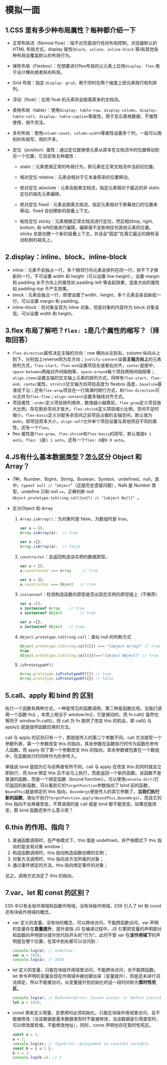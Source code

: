 # 模拟一面

## 1.CSS 里有多少种布局属性？每种都介绍一下

- 正常布局流（Normal flow）：指不对页面进行任何布局控制，浏览器默认的 HTML 布局方式。display 属性(`block`、`inline`、`inline-block` 等)和其他各种布局会覆盖默认的布局行为。

- 弹性布局（Flexbox）：在想要进行flex布局的父元素上应用`display: flex` 用于设计横向或者纵向布局。

- Grid 布局：指定 `display: grid`，用于同时在两个维度上把元素按行和列排列。

- 浮动（float）：应用 float 的元素将会脱离原来的文档流。

- 表格布局（table）：使用`display: table-row`、`display-column`、`display: table-cell`、`display: table-caption`等属性，用于显示表格数据，不推荐使用，很不灵活。

- 多列布局：使用`column-count`、`column-width`等属性设置多个列，一般可以用别的布局写，用的不多。

- 定位（position）属性：通过定位能够使元素从原本在文档流中的位置移动到另一个位置，它目前有五种属性：

  - static：元素使用正常的布局行为，即元素在正常文档流中当前的位置。
  - 相对定位 relative：元素会相对于它本身原来的位置移动。
  
  - 绝对定位 absolute：元素会脱离文档流，指定元素相对于最近的非 static 定位的祖先元素偏移。
  - 绝对定位 fixed：元素会脱离文档流，指定元素相对于屏幕视口的位置来移动。fixed 会创建新的层叠上下文。
  - 粘性定位 sticky：元素根据正常文档流进行定位，然后相对top, right, bottom, 和 left的值进行偏移。偏移值不会影响任何其他元素的位置。sticky 总是创建一个新的层叠上下文，并且会“固定”在离它最近的拥有滚动机制的祖先上。

## 2.display：inline、block、inline-block

- inline：元素不会独占一行，多个相邻行内元素会排列在同一行，排不下才换新的一行，不可设置 width 和 height（可以设置 line-height），设置 margin 和 padding 水平方向上的属性如 padding-left 等会起效果，竖直方向的属性如 padding-top 不产生效果。
- block：元素会独占一行，即使设置了width、height，多个元素会各自新起一行，可以设置 margin 和 padding。
- inline-block：将对象呈现为 inline 对象，但是对象的内容作为 block 对象呈现。可以设置 width 和 height。

## 3.flex 布局了解吧？`flex: 1`是几个属性的缩写？（择取回答）

- `flex-direction`属性决定主轴的方向：row 横向从左到右，column 纵向从上到下，分别加上reverse则为反方向；`justify-content`设置**主轴方向上**的元素排列方式，`flex-start`、`flex-end`设置项目左或者右对齐，`center`是居中，`space-between`两端对齐间隔相等，`space-around`每个项目两侧间隔相等；`align-items`设置主轴的交叉轴上元素的排列方式，同样有`flex-start`、`flex-end`、`center`属性，`stretch`交叉轴方向项目高度为 flexbox 高度，`baseline`基准线下沿；还有`flex-wrap`项目在一行填满时跨行方式，和`flex-direction`可以合并为`flex-flow`；`align-content`设置多轴线对齐方式。
- 项目属性：`order`定义项目排列顺序，数值越小越靠前，`flex-grow`定义项目放大比例，存在剩余空间才放大，`flex-shrink`定义项目缩小比例，空间不足时缩小，`flex-basis`定义分配多余空间之前项目占据的主轴空间，默认值为auto，即项目原本大小，`align-self`允许单个项目设置与其他项目不同的属性，还有一个`flex`。
- flex 属性是`flex-grow`、`flex-shrink`和`flex-basis`的简写，默认值是`0 1 auto`，`flex: 1`是`1 1 auto`，还有一个`flex: 0`是`0 0 auto`。

## 4.JS有什么基本数据类型？怎么区分 Object 和 Array？

- 7种，Number、BigInt、String、Boolean、Symbol、undefined、null，其中，`typeof null // “object”`（这是历史遗留问题），NaN 是 Number 类型，undefine 只和 null `==`。正确判断 null `Object.prototype.toString.call(null) // "[object Null]" `。

- 区分Object 和 Array

  1. `Array.isArray()`：为对象时是 false，为数组时是 true。

     ``` javascript
     var a = [];
     Array.isArray(a);  // true
     
     var a ={};
     Array.isArray(a);  // false
     ```

  2. `constructor`：会返回构造该实例的数据原型。

     ``` javascript
     var a = [];
     a.constructor === Array     // true
     
     var a = {};
     a.constructor === Object   // true
     ```

  3. `instanceof`：检测构造函数的原型是否出现在实例的原型链上（不推荐）

     ``` javascript
     var a =[];
     a instanceof Array    // true
     a instanceof Object		// true
     
     var a ={};
     a instanceof Object   // true
     ```

  4. `Object.prototype.toString.call`：类似 null 的判断方式

     ``` javascript
     Object.prototype.toString.call([]) === "[object Array]" // true
     true
     Object.prototype.toString.call({})==="[object Object]" // true
     ```

  5. `isPrototypeOf()`

     ``` javascript
     Array.prototype.isPrototypeOf([]) // true
     Array.prototype.isPrototypeOf({}) // false
     ```

## 5.call、apply 和 bind 的 区别

执行一个函数有两种方式，一种是常见的函数调用，第二种是函数应用。当我们调用一个函数 fn() ，本质上相当于 window.fn()，它是被动的，而 fn.call() 虽然也等同于 window.fn.call()，但 call 为 fn 提供了改变 this 的机会，即 call() 与 apply() 就是提供函数应用的方法。

call 与 apply 的区别只有一个，那就是传入的第二个参数不同。call 方法接受一个参数列表，第一个参数改变 this 的指向，其余参数在函数执行时作为函数形参传入函数。而 apply 除了第一个参数改变 this 的指向，其余参数被包裹在一个数组中，在函数执行时同样作为形参传入。

单独说 bind 是因为它与前两者有所不同，call 与 apply 在改变 this 的同时就会立即执行，而 bind 绑定 this 后不会马上执行，而是返回一个新的函数。该函数不是普通的函数，而是一个绑定函数（bound function）。可以使用`console.dir()`打印返回的新函数，可以看到它的`TargetFunction`参数指向了 bind 前的函数，`BoundThis`就是绑定的 this 指向，`BoundArgs`便是传入的其它参数了。**当我们执行新的函数**，类似于执行`TargetFunction.apply(BoundThis,BoundArgs)`，而且它的 this 指向不会再被改变，不管调用的是 call 或是 bind 都不能改变。如果还能改变，那 bind 函数还有什么意义呢？

## 6.this 的作用、指向？

1. 普通函数调用时，在严格模式下，this 值是 undefined，非严格模式下 this 指向的是全局对象 window；
2. 构造函数调用时，this 指向构造函数创建的实例；
3. 对象方法调用时，this 指向该方法所属的对象；
4. 通过事件绑定的方法，this 指向绑定事件的对象；

总之，调用方式决定了 this 的指向。

## 7.var、let 和 const 的区别？

ES5 中只有全局作用域和函数作用域，没有块级作用域，ES6 引入了 let 和 const 还有块级作用域的概念。

- var 定义的变量，没有块的概念，可以跨块访问，不能跨函数访问。var 声明的变量存在**变量提升**，提升是指 JS 在编译过程中，JS 引擎把变量的声明部分和函数的声明部分提升到代码开头的“行为”。此时不管 var 在**该作用域下**的声明是在哪个位置，在其中到处都可以访问到：

  ``` javascript
  console.log(a); // undefine
  var a = 1024;
  console.log(a); // 1024
  ```

- let 定义的变量，只能在块级作用域里访问，不能跨块访问，也不能跨函数。let 命令声明的变量会现在作用域中被创建出来（变量提升），但是还未进行词法绑定，所以不能被访问，从变量提升到初始化的这一段时间称为**暂时性死区**。

  ``` javascript
  console.log(a); // ReferenceError: Cannot access 'a' before initialization
  let a = 1024;
  ```

- const 用来定义常量，且使用时必须初始化，只能在块级作用域里访问，且不能被修改（当该数据是基本数据类型时不能被修改，当该数据是引用类型时，可以修改属性值，不能修改地址），同时，const 声明也存在暂时性死区。

  ``` javascript
  const a = 1;
  a = 2;
  console.log(a); // TypeError: Assignment to constant variable.
  const b = { x:1 };
  b.x = 2;
  console.log(b.x); // 2
  ```

  

  

  



